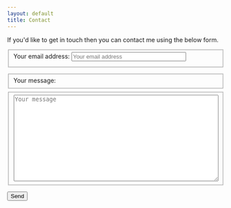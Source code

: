 ```yaml
---
layout: default
title: Contact
---
```


If you'd like to get in touch then you can contact me using the below form.

<form name="contact" action="thank-you" netlify netlify-honeypot="Name">
  <fieldset style="display:none">
    <label for="name">Leave blank if you're human:</label>
    <input type="text" name="Name" id="name" placeholder="Leave blank if you're human">
  </fieldset>
  <fieldset style="margin-bottom:1em">
    <label for="email" style="display:inline-block; margin-bottom:0.5em">Your email address:</label>
    <input type="email" name="Sender" id="email" placeholder="Your email address" style="box-sizing:border-box; width:100%; max-width:20em" required>
  </fieldset>
  <fieldset style="margin-bottom:0.5em">
    <label for="message">Your message:</label>
  </fieldset>
  <fieldset style="margin-bottom:1em">
    <textarea name="Message" id="message" placeholder="Your message" style="box-sizing:border-box; width:100%; max-width:60em; height:15em" required></textarea>
  </fieldset>
  <button type="submit" style="margin-bottom:1em">Send</button>
</form>
